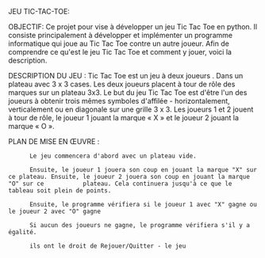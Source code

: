 JEU TIC-TAC-TOE:

OBJECTIF: Ce projet pour vise à développer un jeu Tic Tac Toe en python. Il consiste principalement à développer et implémenter un programme informatique qui joue au Tic Tac Toe contre un autre joueur. Afin de comprendre ce qu'est le jeu Tic Tac Toe et comment y jouer, voici la description.

DESCRIPTION DU JEU : Tic Tac Toe est un jeu à deux joueurs . Dans un plateau avec 3 x 3 cases. Les deux joueurs placent à tour de rôle des marques sur un plateau 3x3. Le but du jeu Tic Tac Toe est d'être l'un des joueurs à obtenir trois mêmes symboles d'affilée - horizontalement, verticalement ou en diagonale sur une grille 3 x 3. Les joueurs 1 et 2 jouent à tour de rôle, le joueur 1 jouant la marque « X » et le joueur 2 jouant la marque « O ».

PLAN DE MISE EN ŒUVRE :

          Le jeu commencera d'abord avec un plateau vide.
          
          Ensuite, le joueur 1 jouera son coup en jouant la marque "X" sur ce plateau. Ensuite, le joueur 2 jouera son coup en jouant la marque "O" sur ce           plateau. Cela continuera jusqu'à ce que le tableau soit plein de points.
          
          Ensuite, le programme vérifiera si le joueur 1 avec "X" gagne ou le joueur 2 avec "O" gagne
          
          Si aucun des joueurs ne gagne, le programme vérifiera s'il y a égalité.
          
          ils ont le droit de Rejouer/Quitter - le jeu
